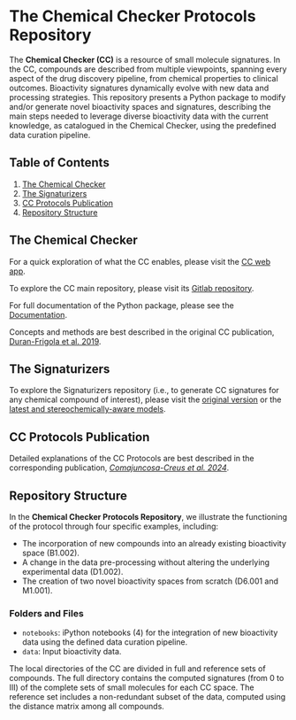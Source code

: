 # The Chemical Checker Protocols Repository

The **Chemical Checker (CC)** is a resource of small molecule signatures. In the CC, compounds are described from multiple viewpoints, spanning every aspect of the drug discovery pipeline, from chemical properties to clinical outcomes. Bioactivity signatures dynamically evolve with new data and processing strategies. This repository presents a Python package to modify and/or generate novel bioactivity spaces and signatures, describing the main steps needed to leverage diverse bioactivity data with the current knowledge, as catalogued in the Chemical Checker, using the predefined data curation pipeline.

## Table of Contents
1. [The Chemical Checker](#the-chemical-checker)
2. [The Signaturizers](#the-signaturizers)
3. [CC Protocols Publication](#cc-protocols-publication)
4. [Repository Structure](#repository-structure)

## The Chemical Checker
For a quick exploration of what the CC enables, please visit the [CC web app](http://chemicalchecker.org).

To explore the CC main repository, please visit its [Gitlab repository](https://gitlabsbnb.irbbarcelona.org/packages/chemical_checker).

For full documentation of the Python package, please see the [Documentation](http://packages.sbnb-pages.irbbarcelona.org/chemical_checker).

Concepts and methods are best described in the original CC publication, [Duran-Frigola et al. 2019](https://biorxiv.org/content/10.1101/745703v1).

## The Signaturizers
To explore the Signaturizers repository (i.e., to generate CC signatures for any chemical compound of interest), please visit the [original version](https://gitlabsbnb.irbbarcelona.org/packages/signaturizer) or the [latest and stereochemically-aware models](https://gitlabsbnb.irbbarcelona.org/packages/signaturizer3d).

## CC Protocols Publication
Detailed explanations of the CC Protocols are best described in the corresponding publication, [*Comajuncosa-Creus et al. 2024*](https://google.com).

## Repository Structure
In the **Chemical Checker Protocols Repository**, we illustrate the functioning of the protocol through four specific examples, including:
- The incorporation of new compounds into an already existing bioactivity space (B1.002).
- A change in the data pre-processing without altering the underlying experimental data (D1.002).
- The creation of two novel bioactivity spaces from scratch (D6.001 and M1.001).

### Folders and Files
- `notebooks`: iPython notebooks (4) for the integration of new bioactivity data using the defined data curation pipeline.
- `data`: Input bioactivity data.

The local directories of the CC are divided in full and reference sets of compounds. The full directory contains the computed signatures (from 0 to III) of the complete sets of small molecules for each CC space. The reference set includes a non-redundant subset of the data, computed using the distance matrix among all compounds. 


